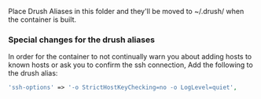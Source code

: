 Place Drush Aliases in this folder and they'll be moved to ~/.drush/ when the container is built.

### Special changes for the drush aliases

In order for the container to not continually warn you about adding hosts to known hosts or ask you to confirm the ssh connection, Add the following to the drush alias:

```php
'ssh-options' => '-o StrictHostKeyChecking=no -o LogLevel=quiet',
```
